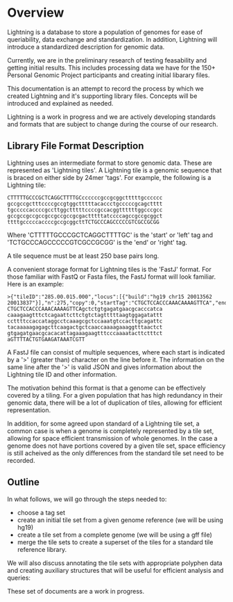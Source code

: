 Overview
========

Lightning is a database to store a population of genomes
for ease of queriability, data exchange and standardization.
In addition, Lightning will introduce
a standardized description for genomic data.

Currently, we are in the preliminary research of testing feasability
and getting initial results.  This includes processing data we have
for the 150+ Personal Genomic Project participants and creating
initial libarary files.

This documentation is an attempt to record the process by which
we created Lightning and it's supporting library files.  Concepts
will be introduced and explained as needed.

Lightning is a work in progress and we are actively developing standards
and formats that are subject to change during the course of our
research.

Library File Format Description
-------------------------------

Lightning uses an intermediate format to store genomic data.  These are
represented as 'Lightning tiles'.  A Lightning tile is a genomic sequence
that is braced on either side by 24mer 'tags'.  For example, the following is
a Lightning tile:

    CTTTTTGCCCGCTCAGGCTTTTGCccccccgccgcggctttttgcccccc
    gccgccgctttccccgccgtggctttttacaccctgcccccgcagctttt
    tgcccccaccccgccttggctttttccccgccacggttttttggcccgcc
    gccgccgccgccgccgccgccgcgactttttatccccagccgccgcggct
    ttttgcccccaccccgccgcggcttTCTGCCCAGCCCCCGTCGCCGCGG

Where 'CTTTTTGCCCGCTCAGGCTTTTGC' is the 'start' or 'left' tag and
'TCTGCCCAGCCCCCGTCGCCGCGG' is the 'end' or 'right' tag.

A tile sequence must be at least 250 base pairs long.

A convenient storage format for Lightning tiles is the 'FastJ'
format.  For those familiar with FastQ or Fasta files, the FastJ
format will look familiar.  Here is an example:

    >{"tileID":"285.00.015.000","locus":[{"build":"hg19 chr15 20013562 20013837"}],"n":275,"copy":0,"startTag":"CTGCTCCACCCAAACAAAAGTTCA","endTag":"GTTTTACTGTGAAGATAAATCGTT"}
    CTGCTCCACCCAAACAAAAGTTCAgctctgtgagatgaacgcacccatca
    caaagaagtttctcagaattcttctgtctagtttttaagtggagatattt
    ccttttccaccataggcctcaaagcgctccaaatgtccacttgcagattc
    tacaaaaagagagcttcaagactgctcaaccaaaagaaaggtttaactct
    gtgagatgaacgcacacattagaaagaagtttcccaaaatacttctttct
    aGTTTTACTGTGAAGATAAATCGTT


A FastJ file can consist of multiple sequences, where each start is indicated
by a '>' (greater than) character on the line before it.  The information
on the same line after the '>' is valid JSON and gives information about the
Lightning tile ID and other information.

The motivation behind this format is that a genome can be effectively covered by
a tiling.  For a given population that has high redundancy in their genomic data,
there will be a lot of duplication of tiles, allowing for efficient representation.

In addition, for some agreed upon standard of a Lightning tile set, a common case
is when a genome is completely represented by a tile set, allowing for space efficient
transmission of whole genomes.  In the case a genome does not have portions covered by
a given tile set, space efficiency is still acheived as the only differences from the
standard tile set need to be recorded.

Outline
-------

In what follows, we will go through the steps needed to:

  - choose a tag set
  - create an initial tile set from a given genome reference (we will be using hg19)
  - create a tile set from a complete genome (we will be using a gff file)
  - merge the tile sets to create a superset of the tiles for a standard tile reference library.

We will also discuss annotating the tile sets with appropriate polyphen data and
creating auxiliary structures that will be useful for efficient analysis and queries:

These set of documents are a work in progress.
